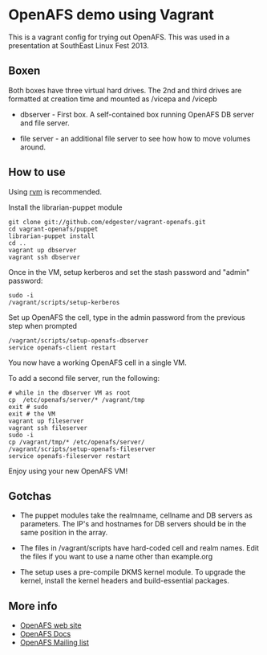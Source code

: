 # OpenAFS demo using Vagrant

This is a vagrant config for trying out OpenAFS. This was used in a
presentation at SouthEast Linux Fest 2013.

## Boxen

Both boxes have three virtual hard drives. The 2nd and third drives are
formatted at creation time and mounted as /vicepa and /vicepb

 * dbserver - First box. A self-contained box running OpenAFS DB server
   and file server.

 * file server - an additional file server to see how how to move volumes
   around.

## How to use

Using [rvm](https://rvm.io/rvm/install/) is recommended.

Install the librarian-puppet module

    git clone git://github.com/edgester/vagrant-openafs.git
    cd vagrant-openafs/puppet
    librarian-puppet install
    cd ..
    vagrant up dbserver
    vagrant ssh dbserver

Once in the VM, setup kerberos and set the stash password and "admin" password:

    sudo -i
    /vagrant/scripts/setup-kerberos

 Set up OpenAFS the cell, type in the admin password from the previous step when prompted

    /vagrant/scripts/setup-openafs-dbserver
    service openafs-client restart

 You now have a working OpenAFS cell in a single VM.

 To add a second file server, run the following:
 
    # while in the dbserver VM as root
    cp  /etc/openafs/server/* /vagrant/tmp
    exit # sudo
    exit # the VM
    vagrant up fileserver
    vagrant ssh fileserver
    sudo -i
    cp /vagrant/tmp/* /etc/openafs/server/
    /vagrant/scripts/setup-openafs-fileserver
    service openafs-fileserver restart

 Enjoy using your new OpenAFS VM!

## Gotchas

  * The puppet modules take the realmname, cellname and DB servers as
    parameters. The IP's and hostnames for DB servers should be in the
    same position in the array.

  * The files in /vagrant/scripts have hard-coded cell and realm
    names. Edit the files if you want to use a name other than example.org

  * The setup uses a pre-compile DKMS kernel module. To upgrade the
    kernel, install the kernel headers and build-essential packages.
 
 ## More info

  * [OpenAFS web site](http://openafs.org/)
  * [OpenAFS Docs](http://docs.openafs.org/index.html)
  * [OpenAFS Mailing list](https://lists.openafs.org/mailman/listinfo/openafs-info)
